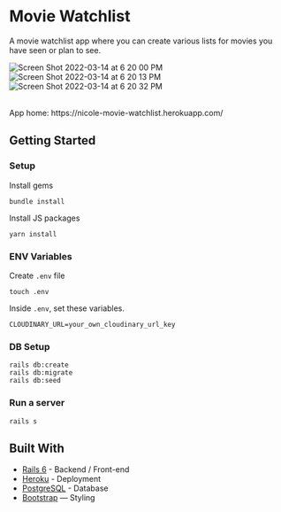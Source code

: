 # Movie Watchlist

A movie watchlist app where you can create various lists for movies you have seen or plan to see. 

![Screen Shot 2022-03-14 at 6 20 00 PM](https://user-images.githubusercontent.com/94948064/158142422-769b3a76-0b3b-4744-8a89-97a78c7d6ffb.png) ![Screen Shot 2022-03-14 at 6 20 13 PM](https://user-images.githubusercontent.com/94948064/158142446-bbca7e8e-3ece-4394-bc14-e8fec8640a3d.png) ![Screen Shot 2022-03-14 at 6 20 32 PM](https://user-images.githubusercontent.com/94948064/158142457-86440418-126d-44b6-85a0-b4a88485838f.png)

<br>
App home: https://nicole-movie-watchlist.herokuapp.com/
   
## Getting Started
### Setup

Install gems
```
bundle install
```
Install JS packages
```
yarn install
```

### ENV Variables
Create `.env` file
```
touch .env
```
Inside `.env`, set these variables. 
```
CLOUDINARY_URL=your_own_cloudinary_url_key
```

### DB Setup
```
rails db:create
rails db:migrate
rails db:seed
```

### Run a server
```
rails s
```

## Built With
- [Rails 6](https://guides.rubyonrails.org/) - Backend / Front-end
- [Heroku](https://heroku.com/) - Deployment
- [PostgreSQL](https://www.postgresql.org/) - Database
- [Bootstrap](https://getbootstrap.com/) — Styling
